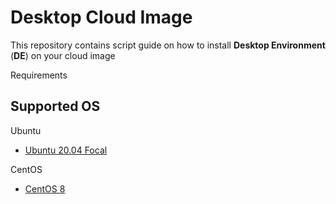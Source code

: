 # Desktop Cloud Image

This repository contains script guide on how to install **Desktop Environment** (**DE**) on your cloud image

Requirements

## Supported OS
Ubuntu
* [Ubuntu 20.04 Focal](ubuntu20-gnome)

CentOS
* [CentOS 8](centos8-gnome)